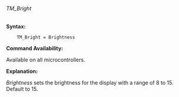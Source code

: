 <div class="section">

<div class="titlepage">

<div>

<div>

###### <span id="tm_bright"></span>TM\_Bright

</div>

</div>

</div>

<span class="strong">**Syntax:**</span>

``` screen
    TM_Bright = Brightness
```

<span class="strong">**Command Availability:**</span>

Available on all microcontrollers.

<span class="strong">**Explanation:**</span>

<span class="emphasis">*Brightness*</span> sets the brightness for the
display with a range of 8 to 15.   Default to 15.    
  
  
  

</div>
